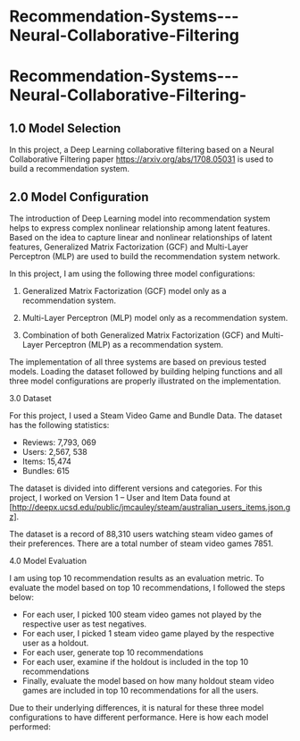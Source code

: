 # Recommendation-Systems---Neural-Collaborative-Filtering

# Recommendation-Systems---Neural-Collaborative-Filtering-

## 1.0	Model Selection

 In this project, a Deep Learning collaborative filtering based on a Neural Collaborative Filtering paper https://arxiv.org/abs/1708.05031 is used to               build a recommendation system.

## 2.0 Model Configuration

The introduction of Deep Learning model into recommendation system helps to express complex nonlinear relationship among latent features. Based on the           idea to capture linear and nonlinear relationships of latent features, Generalized Matrix Factorization (GCF) and Multi-Layer Perceptron (MLP) are used           to build the recommendation system network.  

In this project, I am using the following three model configurations:

   1.	Generalized Matrix Factorization (GCF) model only as a recommendation system.

   2.	Multi-Layer Perceptron (MLP) model only as a recommendation system. 

   3.	Combination of both Generalized Matrix Factorization (GCF) and Multi-Layer Perceptron (MLP) as a recommendation system. 

The implementation of all three systems are based on previous tested models. Loading the dataset followed by building helping functions and all three model configurations are properly illustrated on the implementation.


3.0 Dataset

For this project, I used a Steam Video Game and Bundle Data. The dataset has the following statistics: 

   -	Reviews: 7,793, 069 
   -	Users: 2,567, 538
   -	Items: 15,474
   -	Bundles: 615

The dataset is divided into different versions and categories. For this project, I worked on Version 1 – User and Item Data found at         [http://deepx.ucsd.edu/public/jmcauley/steam/australian_users_items.json.gz].

The dataset is a record of 88,310 users watching steam video games of their preferences. There are a total number of steam video games 7851. 



4.0 Model Evaluation

I am using top 10 recommendation results as an evaluation metric. To evaluate the model based on top 10 recommendations, I followed the steps below: 
    
   -	For each user, I picked 100 steam video games not played by the respective user as test negatives.
   -	For each user, I picked 1 steam video game played by the respective user as a holdout. 
   -	For each user, generate top 10 recommendations
   -	For each user, examine if the holdout is included in the top 10 recommendations
   -	Finally, evaluate the model based on how many holdout steam video games are included in top 10 recommendations for all the users. 

Due to their underlying differences, it is natural for these three model configurations to have different performance. Here is how each model performed: 
